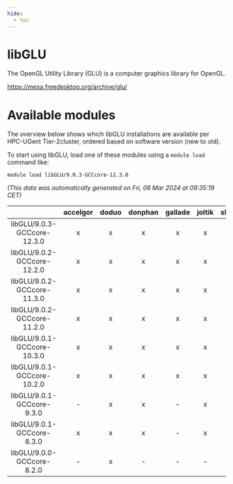 ```yaml
---
hide:
  - toc
---
```


libGLU
======


The OpenGL Utility Library (GLU) is a computer graphics library for OpenGL.

https://mesa.freedesktop.org/archive/glu/
# Available modules


The overview below shows which libGLU installations are available per HPC-UGent Tier-2cluster, ordered based on software version (new to old).

To start using libGLU, load one of these modules using a `module load` command like:

```shell
module load libGLU/9.0.3-GCCcore-12.3.0
```

*(This data was automatically generated on Fri, 08 Mar 2024 at 09:35:19 CET)*  

| |accelgor|doduo|donphan|gallade|joltik|skitty|
| :---: | :---: | :---: | :---: | :---: | :---: | :---: |
|libGLU/9.0.3-GCCcore-12.3.0|x|x|x|x|x|x|
|libGLU/9.0.2-GCCcore-12.2.0|x|x|x|x|x|x|
|libGLU/9.0.2-GCCcore-11.3.0|x|x|x|x|x|x|
|libGLU/9.0.2-GCCcore-11.2.0|x|x|x|x|x|x|
|libGLU/9.0.1-GCCcore-10.3.0|x|x|x|x|x|x|
|libGLU/9.0.1-GCCcore-10.2.0|x|x|x|x|x|x|
|libGLU/9.0.1-GCCcore-9.3.0|-|x|x|-|x|x|
|libGLU/9.0.1-GCCcore-8.3.0|x|x|x|-|x|x|
|libGLU/9.0.0-GCCcore-8.2.0|-|x|-|-|-|-|
